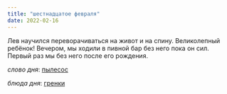 ```yaml
---
title: "шестнадцатое февраля"
date: 2022-02-16
---
```

Лев научился переворачиваться на живот и на спину. Великолепный ребёнок! Вечером, мы ходили в пивной бар без него пока он сил. Первый раз мы без него после его рождения.


*слово дня*: [пылесос](https://www.lingvolive.com/en-us/translate/ru-fr/%D0%BF%D1%8B%D0%BB%D0%B5%D1%81%D0%BE%D1%81)

*блюда дня*: [гренки](https://ru.wikipedia.org/wiki/%D0%93%D1%80%D0%B5%D0%BD%D0%BA%D0%B8)
